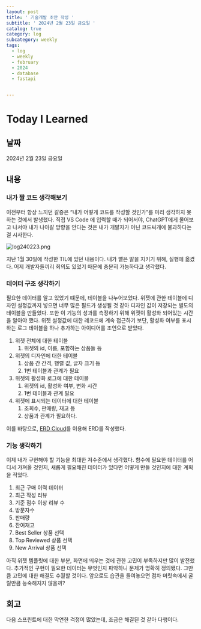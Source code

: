 ```yaml
---
layout: post
title: ' 기술개발 초안 작성 '
subtitle: ' 2024년 2월 23일 금요일 '
catalog: true
category: log
subcategory: weekly
tags:
  - log
  - weekly
  - february
  - 2024
  - database
  - fastapi


---
```


# Today I Learned

## 날짜

2024년 2월 23일 금요일

## 내용

### 내가 짤 코드 생각해보기

이전부터 항상 느끼던 갈증은 “내가 어떻게 코드를 작성할 것인가”를 미리 생각하지 못하는 것에서 발생했다. 직접 VS Code 에 입력할 때가 되어서야, ChatGPT에게 물어보고 나서야 내가 나아갈 방향을 안다는 것은 내가 개발자가 아닌 코드싸개에 불과하다는 걸 시사한다.

![log240223.png](https://cdn.jsdelivr.net/gh/junsoopooh/junsoopooh.github.io/img/log240223/log240223.webp)

지난 1월 30일에 작성한 TIL에 있던 내용이다. 내가 뱉은 말을 지키기 위해, 실행에 옮겼다. 어제 개발자들끼리 회의도 있었기 때문에 충분히 가능하다고 생각했다.

### 데이터 구조 생각하기

필요한 데이터를 알고 있었기 떄문에, 테이블을 나누어보았다. 위젯에 관한 테이블에 디자인 설정값까지 넣으면 너무 많은 필드가 생성될 것 같아 디자인 값이 저장되는 별도의 테이블을 만들었다. 또한 이 기능의 성과를 측정하기 위해 위젯이 활성화 되어있는 시간을 알아야 했다. 위젯 설정값에 대한 레코드에 계속 접근하기 보단, 활성화 여부를 표시하는 로그 테이블을 하나 추가하는 아이디어를 조언으로 받았다.

1. 위젯 전체에 대한 테이블
   1. 위젯의 id, 이름, 포함하는 상품들 등
2. 위젯의 디자인에 대한 테이블
   1. 상품 간 간격, 행렬 값, 글자 크기 등
   2. 1번 테이블과 관계가 필요
3. 위젯의 활성화 로그에 대한 테이블
   1. 위젯의 id, 활성화 여부, 변화 시간
   2. 1번 테이블과 관계 필요
4. 위젯에 표시되는 데이터에 대한 테이블
   1. 조회수, 판매량, 재고 등
   2. 상품과 관계가 필요하다.

이를 바탕으로, [ERD Cloud](https://www.erdcloud.com/)를 이용해 ERD를 작성했다.

### 기능 생각하기

이제 내가 구현해야 할 기능을 최대한 저수준에서 생각했다. 함수에 필요한 데이터를 어디서 가져올 것인지, 새롭게 필요해진 데이터가 있다면 어떻게 만들 것인지에 대한 계획을 적었다.

1. 최근 구매 이력 데이터
2. 최근 작성 리뷰
3. 기준 점수 이상 리뷰 수
4. 방문자수
5. 판매량
6. 잔여재고
7. Best Seller 상품 선택
8. Top Reviewed 상품 선택
9. New Arrival 상품 선택

아직 위젯 템플릿에 대한 부분, 화면에 띄우는 것에 관한 고민이 부족하지만 많이 발전했다. 추가적인 구현이 필요한 데이터는 무엇인지 파악하니 문제가 명확히 정의됐다. 그만큼 고민에 대한 해결도 수월할 것이다. 앞으로도 습관을 들여놓으면 점차 머릿속에서 굴릴만큼 능숙해지지 않을까?

## 회고

다음 스프린트에 대한 막연한 걱정이 많았는데, 조금은 해결된 것 같아 다행이다.